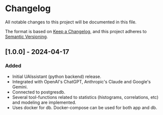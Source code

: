 # Changelog

All notable changes to this project will be documented in this file.

The format is based on [Keep a Changelog](https://keepachangelog.com/en/1.1.0/),
and this project adheres to [Semantic Versioning](https://semver.org/spec/v2.0.0.html).

## [1.0.0] - 2024-04-17

### Added

- Initial UAIssistant (python backend) release.
- Integrated with OpenAI's ChatGPT, Anthropic's Claude and Google's Gemini.
- Connected to postgresdb.
- Several tool-functions related to statistics (histograms, correlations, etc) and modeling are implemented.
- Uses docker for db. Docker-compose can be used for both app and db.
